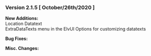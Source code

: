 ### Version 2.1.5 [ October/26th/2020 ]

**New Additions:**  
Location Datatext  
ExtraDataTexts menu in the ElvUI Options for customizing datatexts

**Bug Fixes:**  


**Misc. Changes:**  
